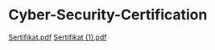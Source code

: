 # Cyber-Security-Certification

[Sertifikat.pdf](https://github.com/Nabil-Syahnaufal/Cyber-Security-Certification/files/8900627/Sertifikat.pdf)
[Sertifikat (1).pdf](https://github.com/Nabil-Syahnaufal/Cyber-Security-Certification/files/8900630/Sertifikat.1.pdf)
